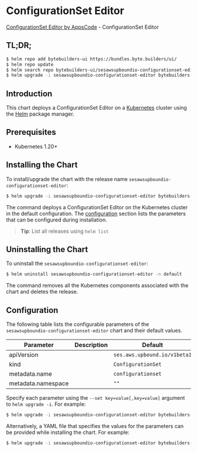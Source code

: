# ConfigurationSet Editor

[ConfigurationSet Editor by AppsCode](https://byte.builders) - ConfigurationSet Editor

## TL;DR;

```bash
$ helm repo add bytebuilders-ui https://bundles.byte.builders/ui/
$ helm repo update
$ helm search repo bytebuilders-ui/sesawsupboundio-configurationset-editor --version=v0.4.18
$ helm upgrade -i sesawsupboundio-configurationset-editor bytebuilders-ui/sesawsupboundio-configurationset-editor -n default --create-namespace --version=v0.4.18
```

## Introduction

This chart deploys a ConfigurationSet Editor on a [Kubernetes](http://kubernetes.io) cluster using the [Helm](https://helm.sh) package manager.

## Prerequisites

- Kubernetes 1.20+

## Installing the Chart

To install/upgrade the chart with the release name `sesawsupboundio-configurationset-editor`:

```bash
$ helm upgrade -i sesawsupboundio-configurationset-editor bytebuilders-ui/sesawsupboundio-configurationset-editor -n default --create-namespace --version=v0.4.18
```

The command deploys a ConfigurationSet Editor on the Kubernetes cluster in the default configuration. The [configuration](#configuration) section lists the parameters that can be configured during installation.

> **Tip**: List all releases using `helm list`

## Uninstalling the Chart

To uninstall the `sesawsupboundio-configurationset-editor`:

```bash
$ helm uninstall sesawsupboundio-configurationset-editor -n default
```

The command removes all the Kubernetes components associated with the chart and deletes the release.

## Configuration

The following table lists the configurable parameters of the `sesawsupboundio-configurationset-editor` chart and their default values.

|     Parameter      | Description |                 Default                 |
|--------------------|-------------|-----------------------------------------|
| apiVersion         |             | <code>ses.aws.upbound.io/v1beta1</code> |
| kind               |             | <code>ConfigurationSet</code>           |
| metadata.name      |             | <code>configurationset</code>           |
| metadata.namespace |             | <code>""</code>                         |


Specify each parameter using the `--set key=value[,key=value]` argument to `helm upgrade -i`. For example:

```bash
$ helm upgrade -i sesawsupboundio-configurationset-editor bytebuilders-ui/sesawsupboundio-configurationset-editor -n default --create-namespace --version=v0.4.18 --set apiVersion=ses.aws.upbound.io/v1beta1
```

Alternatively, a YAML file that specifies the values for the parameters can be provided while
installing the chart. For example:

```bash
$ helm upgrade -i sesawsupboundio-configurationset-editor bytebuilders-ui/sesawsupboundio-configurationset-editor -n default --create-namespace --version=v0.4.18 --values values.yaml
```
